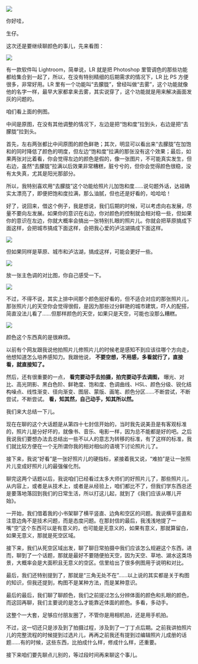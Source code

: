 [![](https://static001.geekbang.org/resource/image/cd/9a/cd5ccd766a58c2c97d84f023cc7f629a.jpg?wh=750x360)](http://time.geekbang.org/column/article/511689)

你好哇，

生仔。

这次还是要继续聊颜色的事儿，先来看图：

![](https://static001.geekbang.org/resource/image/50/ae/50e7c289458b40975e77df90463ac7ae.jpg?wh=1920x1009)

有一款软件叫 Lightroom，简单说，LR 就是把 Photoshop 里管调色的那些功能都给集合到一起了，所以，在没有特别精细的后期需求的情况下，LR 比 PS 方便很多，非常好用。LR 里有一个功能叫“去朦胧”，曾经叫做“去雾”，这个功能就像他的名字一样，最早大家都拿来去雾，其实说穿了，这个功能就是用来解决画面发灰的问题的。

咱们看上面的例图。

中间是原图，在没有其他调整的情况下，左边是把“饱和度”拉到头，右边是把“去朦胧”拉到头。

首先，左右两张都比中间原图的颜色鲜艳；其次，明显可以看出来“去朦胧”在加饱和的同时降低了颜色的明度，但左边“饱和度”拉满的那张没有这个效果；最后，如果两张对比着看，你会觉得左边的颜色是假的，像一张图片，不可能真实发生，但右边，虽然“去朦胧”拉满以后效果非常糟糕，脏兮兮的，但你会觉得颜色很稳，没有太失真，尤其是阳光那部分。

所以，我特别喜欢用“去朦胧”这个功能给照片儿加饱和度……说句题外话，达祖确实太漂亮了，即便把饱和度拉满，那么油腻，但也还是好看的，哈哈哈！

好了，说回来，借这个例子，我是想说，我们后期的时候，可以考虑向右发展，尽量不要向左发展。如果你的意识在右边，你对颜色的控制就会相对稳一些，但如果你的意识在左边，你就大概率会搞出一张特别扎眼的照片儿。你就会把草原搞成下面这样，会把城市搞成下面这样，会把我心爱的泸沽湖搞成下面这样。

![](https://static001.geekbang.org/resource/image/42/a3/42975bd196cc51bf69d46012f78520a3.jpg?wh=1428x488)

但如果同样是草原、城市和泸沽湖，搞成这样，可能会更好一些。

![](https://static001.geekbang.org/resource/image/9a/y8/9aab3a63036e528ba2a0f77b331eeyy8.jpg?wh=1920x442)

放一张主色调的对比图，你自己感受一下。

![](https://static001.geekbang.org/resource/image/1f/97/1f03e2f2277f55bbcd0216e39cbf4197.jpg?wh=1920x417)

不过，不得不说，其实上排中间那个颜色挺好看的，但不适合对应的那张照片儿，那张照片儿的天空你会觉得很假，是因为那些过分鲜艳的城市建筑，吓人的配搭，简直没法儿看了……但那样颜色的天空，如果只是天空，可能也没那么糟糕。

![](https://static001.geekbang.org/resource/image/e9/9f/e99c7e016b665e150758d30d1b0db49f.jpg?wh=1500x1000)

颜色这个东西真的是很麻烦。

以前有个网友跟我说他拍照片儿修照片儿的时候老是感知不到应该往哪个方向走，他想知道怎么培养感知力。我跟他说， **不要空想，不用感，多看就行了，直接看，就直接知了。**

然后，还有很重要的一点， **看完要动手去拍摄，拍完要动手去调图，** 曝光、对比、高光阴影、黑白色阶、鲜艳度、饱和度、色调曲线、HSL、颜色分级、锐化结构噪点、线性渐变、径向渐变、图层、蒙版、画笔、颜色分区……不断尝试，不断尝试，不断尝试。 **看，知其然，自己动手，知其所以然。**

我们来大总结一下儿。

现在在聊的这个大话题是从第四十七封信开始的，当时我先说美丑是有客观标准的，照片儿是分好坏的，就像书、音乐、电影一样，因为总不能都是好的吧。之后我说我们要想办法去总结出一些不以人的意志为转移的标准，有了这样的标准，我们就比较方便在一个无所谓你我的相对相似的语境下讨论照片儿了。

接下来，我说“好看”是一张好照片儿的硬指标，紧接着我又说，“难拍”是让一张照片儿变成好照片儿的最强催化剂。

聊完这两个话题以后，我说咱们已经看过太多大师们的好照片儿了，那些照片儿，从内容上，或者是从技术上，或者是从经验上，咱们都比不了，但我们学东西总还是要落地落回到我们的日常生活，所以打这儿起，就到了《我们应该从哪儿开始》。

一开始，我们借着我的小书架聊了横平竖直、边角和空区的问题。我说横平竖直和注意边角不是技术问题，而是态度问题。在那封信的最后，我浅浅地提了一嘴“空”这个东西可以是有意义的，也可能是无意义的，如果有意义，那就算留白，如果无意义，那就是死空区域。

接下来，我们从死空区域出发，聊了聊日常拍摄中我们应该怎么规避这个东西，进而，聊到了一个话题，那就是最好不要随便拍天空，因为天空、草地、湖水这类场景，大概率会是大面积且无意义的空区。信里给出了很多例图用于说明和对比。

最后，我们还特别提到了，那就是“三角无处不在”……以上说的其实都是关于构图的知识，但我还提到，构图不是某种方法，而是某种意识。

最后的最后，我们聊了聊颜色，我们之前提过怎么分辨体面的颜色和扎眼的颜色，而这回再聊，我们主要说的是怎么才能靠近体面的颜色。多看，多动手。

这整个一大套，足够应付朋友圈了，不管你是用相机拍，还是用手机拍。

不过，这一切还只是涉及到了拍摄过程，涉及到了一丁丁点后期。之前我讲拍照片儿的完整流程的时候提到过选片儿，再再之前我还有提到过编辑照片儿成册的话题……有的时候，这些东西，比拍成什么样，修成什么样，还重要。

接下来咱们要先聊点儿别的，等过段时间再来聊这个事儿。